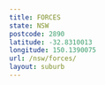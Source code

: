 ```yaml
---
title: FORCES
state: NSW
postcode: 2890
latitude: -32.8310013
longitude: 150.1390075
url: /nsw/forces/
layout: suburb
---
```

